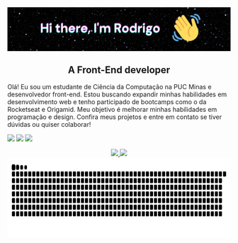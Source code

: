 <img src="https://github.com/rodrigomsrocha/rodrigomsrocha/blob/master/banner.jpg" align="center">

<h2 align="center">A Front-End developer</h2>

Olá! Eu sou um estudante de Ciência da Computação na PUC Minas e desenvolvedor front-end. Estou buscando expandir minhas habilidades em desenvolvimento web e tenho participado de bootcamps como o da Rocketseat e Origamid. Meu objetivo é melhorar minhas habilidades em programação e design. Confira meus projetos e entre em contato se tiver dúvidas ou quiser colaborar!

[<img src="https://img.shields.io/badge/twitter-%231DA1F2.svg?&style=for-the-badge&logo=twitter&logoColor=white" />](https://twitter.com/Rodrigo54556666)
[<img src="https://img.shields.io/badge/instagram-%23E4405F.svg?&style=for-the-badge&logo=instagram&logoColor=white" />](https://www.instagram.com/rod_2107/)
[<img src="https://img.shields.io/badge/linkedin-%231DA1F2.svg?&style=for-the-badge&logo=linkedin&logoColor=white" />]([https://www.instagram.com/c0c0d3p3r4/](https://www.linkedin.com/in/rodrigo-rocha-547585214))


<div align="center">
  <a href="https://github.com/rodrigomsrocha"/>
  <img height="180em" src="https://github-readme-stats.vercel.app/api?username=rodrigomsrocha&show_icons=true&theme=dracula&title_color='#84e'"/>
  <img height="180em" src="https://github-readme-stats.vercel.app/api/top-langs/?username=rodrigomsrocha&layout=compact&langs_count=16&theme=dracula&title_color='#84e'"/>
</div>
<div align="center">
  <img height="180em" src="https://github.com/rodrigomsrocha/rodrigomsrocha/blob/output/github-contribution-grid-snake.svg"/>
</div>
